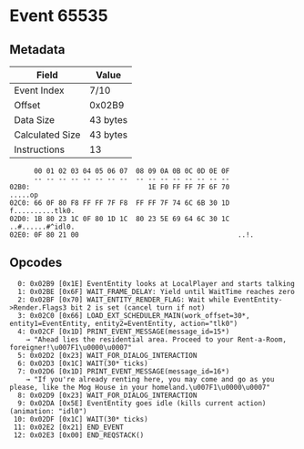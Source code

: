 # Event 65535

## Metadata

| Field           | Value    |
|-----------------|----------|
| Event Index     | 7/10     |
| Offset          | 0x02B9   |
| Data Size       | 43 bytes |
| Calculated Size | 43 bytes |
| Instructions    | 13       |

```
      00 01 02 03 04 05 06 07  08 09 0A 0B 0C 0D 0E 0F
      -- -- -- -- -- -- -- --  -- -- -- -- -- -- -- --
02B0:                             1E F0 FF FF 7F 6F 70           .....op
02C0: 66 0F 80 F8 FF FF 7F F8  FF FF 7F 74 6C 6B 30 1D  f..........tlk0.
02D0: 1B 80 23 1C 0F 80 1D 1C  80 23 5E 69 64 6C 30 1C  ..#......#^idl0.
02E0: 0F 80 21 00                                       ..!.            
```

## Opcodes

```
  0: 0x02B9 [0x1E] EventEntity looks at LocalPlayer and starts talking
  1: 0x02BE [0x6F] WAIT_FRAME_DELAY: Yield until WaitTime reaches zero
  2: 0x02BF [0x70] WAIT_ENTITY_RENDER_FLAG: Wait while EventEntity->Render.Flags3 bit 2 is set (cancel turn if not)
  3: 0x02C0 [0x66] LOAD_EXT_SCHEDULER_MAIN(work_offset=30*, entity1=EventEntity, entity2=EventEntity, action="tlk0")
  4: 0x02CF [0x1D] PRINT_EVENT_MESSAGE(message_id=15*)
    → "Ahead lies the residential area. Proceed to your Rent-a-Room, foreigner!\u007F1\u0000\u0007"
  5: 0x02D2 [0x23] WAIT_FOR_DIALOG_INTERACTION
  6: 0x02D3 [0x1C] WAIT(30* ticks)
  7: 0x02D6 [0x1D] PRINT_EVENT_MESSAGE(message_id=16*)
    → "If you're already renting here, you may come and go as you please, like the Mog House in your homeland.\u007F1\u0000\u0007"
  8: 0x02D9 [0x23] WAIT_FOR_DIALOG_INTERACTION
  9: 0x02DA [0x5E] EventEntity goes idle (kills current action) (animation: "idl0")
 10: 0x02DF [0x1C] WAIT(30* ticks)
 11: 0x02E2 [0x21] END_EVENT
 12: 0x02E3 [0x00] END_REQSTACK()
```
